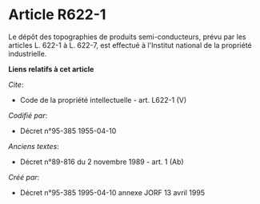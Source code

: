 # Article R622-1

Le dépôt des topographies de produits semi-conducteurs, prévu par les articles L. 622-1 à L. 622-7, est effectué à l'Institut
national de la propriété industrielle.

**Liens relatifs à cet article**

_Cite_:

  - Code de la propriété intellectuelle - art. L622-1 (V)

_Codifié par_:

  - Décret n°95-385 1955-04-10

_Anciens textes_:

  - Décret n°89-816 du 2 novembre 1989 - art. 1 (Ab)

_Créé par_:

  - Décret n°95-385 1995-04-10 annexe JORF 13 avril 1995
